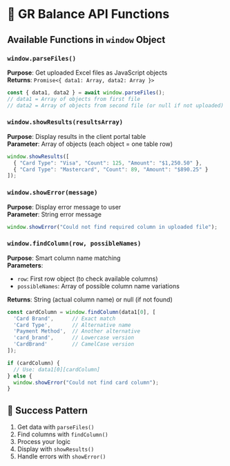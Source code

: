 # 🔧 GR Balance API Functions

## Available Functions in `window` Object

### `window.parseFiles()`
**Purpose**: Get uploaded Excel files as JavaScript objects  
**Returns**: `Promise<{ data1: Array, data2: Array }>`

```javascript
const { data1, data2 } = await window.parseFiles();
// data1 = Array of objects from first file
// data2 = Array of objects from second file (or null if not uploaded)
```

### `window.showResults(resultsArray)`
**Purpose**: Display results in the client portal table  
**Parameter**: Array of objects (each object = one table row)

```javascript
window.showResults([
  { "Card Type": "Visa", "Count": 125, "Amount": "$1,250.50" },
  { "Card Type": "Mastercard", "Count": 89, "Amount": "$890.25" }
]);
```

### `window.showError(message)`
**Purpose**: Display error message to user  
**Parameter**: String error message

```javascript
window.showError("Could not find required column in uploaded file");
```

### `window.findColumn(row, possibleNames)`
**Purpose**: Smart column name matching  
**Parameters**: 
- `row`: First row object (to check available columns)
- `possibleNames`: Array of possible column name variations

**Returns**: String (actual column name) or null (if not found)

```javascript
const cardColumn = window.findColumn(data1[0], [
  'Card Brand',      // Exact match
  'Card Type',       // Alternative name
  'Payment Method',  // Another alternative
  'card_brand',      // Lowercase version
  'CardBrand'        // CamelCase version
]);

if (cardColumn) {
  // Use: data1[0][cardColumn]
} else {
  window.showError("Could not find card column");
}
```

## 🎯 Success Pattern
1. Get data with `parseFiles()`
2. Find columns with `findColumn()`  
3. Process your logic
4. Display with `showResults()`
5. Handle errors with `showError()`